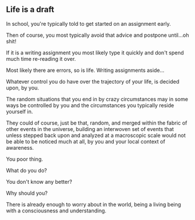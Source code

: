 ## Life is a draft

In school, you're typically told to get started on an assignment early.

Then of course, you most typically avoid that advice and postpone until...oh shit! 

If it is a writing assignment you most likely type it quickly and don't spend much time re-reading it over.

Most likely there are errors, so is life. Writing assignments aside...

Whatever control you do have over the trajectory of your life, is decided upon, by you. 

The random situations that you end in by crazy circumstances may in some ways be controlled by you and the circumstances you typically reside yourself in.

They could of course, just be that, random, and merged within the fabric of other events in the universe, building an interwoven set of events that unless stepped back upon and analyzed at a macroscopic scale would not be able to be noticed much at all, by you and your local context of awareness.

You poor thing.

What do you do?

You don't know any better?

Why should you?

There is already enough to worry about in the world, being a living being with a consciousness and understanding.